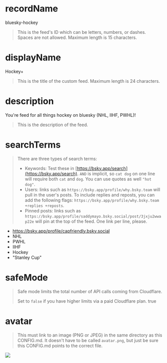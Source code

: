 
# recordName
bluesky-hockey
> This is the feed's ID which can be letters, numbers, or dashes. Spaces are not allowed. Maximum length is 15 characters.

# displayName
Hockey+
> This is the title of the custom feed. Maximum length is 24 characters.

# description
You're feed for all things hockey on bluesky (NHL, IIHF, PWHL)!
> This is the description of the feed.


# searchTerms
> There are three types of search terms:
>
> - Keywords: Test these in [https://bsky.app/search](https://bsky.app/search). `AND` is implicit, so `cat dog` on one line will require both `cat` and `dog`. You can use quotes as well `"hot dog"`.
> - Users: links such as `https://bsky.app/profile/why.bsky.team` will pull in the user's posts. To include replies and reposts, you can add the following flags: `https://bsky.app/profile/why.bsky.team +replies +reposts`.
> - Pinned posts: links such as `https://bsky.app/profile/saddymayo.bsky.social/post/3jxju2wwap22e` will pin at the top of the feed. One link per line, please.
- https://bsky.app/profile/capfriendly.bsky.social
- NHL
- PWHL
- IIHF
- Hockey
- "Stanley Cup"

# safeMode
> Safe mode limits the total number of API calls coming from Cloudflare.
>
> Set to `false` if you have higher limits via a paid Cloudflare plan.
true

# avatar
> This must link to an image (PNG or JPEG) in the same directory as this CONFIG.md. It doesn't have to be called `avatar.png`, but just be sure this CONFIG.md points to the correct file.

![](avatar.png)
